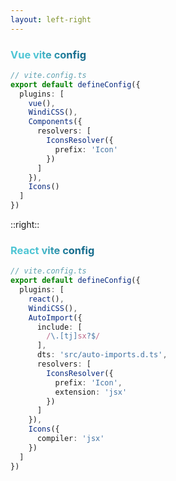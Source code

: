 ```yaml
---
layout: left-right
---
```


### Vue vite config

```ts
// vite.config.ts
export default defineConfig({
  plugins: [
    vue(),
    WindiCSS(),
    Components({
      resolvers: [
        IconsResolver({
          prefix: 'Icon'
        })
      ]
    }),
    Icons()
  ]
})
```

::right::

### React vite config

```ts
// vite.config.ts
export default defineConfig({
  plugins: [
    react(),
    WindiCSS(),
    AutoImport({
      include: [
        /\.[tj]sx?$/
      ],
      dts: 'src/auto-imports.d.ts',
      resolvers: [
        IconsResolver({
          prefix: 'Icon',
          extension: 'jsx'
        })
      ]
    }),
    Icons({
      compiler: 'jsx'
    })
  ]
})
```

<style>
h3 {
  background-color: #2B90B6;
  background-image: linear-gradient(45deg, #4EC5D4 10%, #146b8c 20%);
  background-size: 100%;
  -webkit-background-clip: text;
  -moz-background-clip: text;
  -webkit-text-fill-color: transparent; 
  -moz-text-fill-color: transparent;
}
</style>

